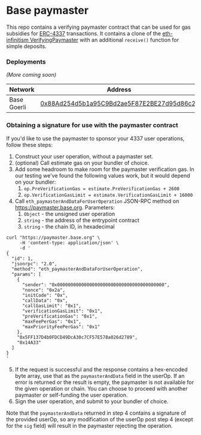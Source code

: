 # Base paymaster

This repo contains a verifying paymaster contract that can be used for gas subsidies for [ERC-4337](https://eips.ethereum.org/EIPS/eip-4337) transactions.
It contains a clone of the [eth-infinitism VerifyingPaymaster](https://github.com/eth-infinitism/account-abstraction/blob/73a676999999843f5086ee546e192cbef25c0c4a/contracts/samples/VerifyingPaymaster.sol) with an additional `receive()` function for simple deposits.

### Deployments

_(More coming soon)_

| Network     | Address                                                                                                                           |
|-------------|-----------------------------------------------------------------------------------------------------------------------------------|
| Base Goerli | [0x88Ad254d5b1a95C9Bd2ae5F87E2BE27d95d86c2f](https://goerli-explorer.base.org/address/0x88Ad254d5b1a95C9Bd2ae5F87E2BE27d95d86c2f) |

### Obtaining a signature for use with the paymaster contract

If you'd like to use the paymaster to sponsor your 4337 user operations, follow these steps:

1. Construct your user operation, without a paymaster set.
2. (optional) Call estimate gas on your bundler of choice.
3. Add some headroom to make room for the paymaster verification gas. In our testing we've found the following values work, but it would depend on your bundler:
   1. `op.PreVerificationGas = estimate.PreVerificationGas + 2600`
   2. `op.VerificationGasLimit = estimate.VerificationGasLimit + 16000`
4. Call `eth_paymasterAndDataForUserOperation` JSON-RPC method on https://paymaster.base.org. Parameters:
   1. `Object` - the unsigned user operation
   2. `string` - the address of the entrypoint contract
   3. `string` - the chain ID, in hexadecimal
```shell
curl "https://paymaster.base.org" \
     -H 'content-type: application/json' \
     -d '
{
  "id": 1,
  "jsonrpc": "2.0",
  "method": "eth_paymasterAndDataForUserOperation",
  "params": [
    {
      "sender": "0x0000000000000000000000000000000000000000",
      "nonce": "0x2a",
      "initCode": "0x",
      "callData": "0x",
      "callGasLimit": "0x1",
      "verificationGasLimit": "0x1",
      "preVerificationGas": "0x1",
      "maxFeePerGas": "0x1",
      "maxPriorityFeePerGas": "0x1"
    },
    "0x5FF137D4b0FDCD49DcA30c7CF57E578a026d2789",
    "0x14A33"
  ]
}
'
```
5. If the request is successful and the response contains a hex-encoded byte array, use that as the `paymasterAndData` field in the userOp.
If an error is returned or the result is empty, the paymaster is not available for the given operation or chain. You can choose to proceed with another paymaster or self-funding the user operation.
6. Sign the user operation, and submit to your bundler of choice.

Note that the `paymasterAndData` returned in step 4 contains a signature of the provided userOp, so any modification of the userOp post step 4 (except for the `sig` field) will result in the paymaster rejecting the operation.